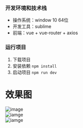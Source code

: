 ### 开发环境和技术栈
 - 操作系统：window 10 64位
 - 开发工具：sublime
 - 前端：vue + vue-router + axios

### 运行项目
1. 下载项目
2. 安装依赖 `npm install`
3. 启动项目 `npm run dev`

# 效果图
![image](https://github.com/wmui/vue-elm/blob/master/example/preview/01.png)  
![iamge](https://github.com/wmui/vue-elm/blob/master/example/preview/02.png)  
![iamge](https://github.com/wmui/vue-elm/blob/master/example/preview/03.png)  
